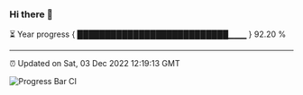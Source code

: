 ### Hi there 👋

⏳ Year progress { ███████████████████████████▁▁▁ } 92.20 %

---

⏰ Updated on Sat, 03 Dec 2022 12:19:13 GMT

![Progress Bar CI](https://github.com/liununu/liununu/workflows/Progress%20Bar%20CI/badge.svg)
